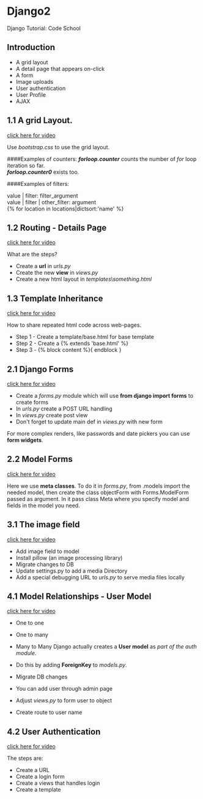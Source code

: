 # Django2

Django Tutorial: Code School


## Introduction

* A grid layout
* A detail page that appears on-click
* A form
* Image uploads
* User authentication
* User Profile
* AJAX

## 1.1 A grid Layout.

[click here for video](https://codeschool-vfs.cdn-ec.viddler.com/codeschool_mgec0n5fizfqaso8t73hw93q175v6u.mp4?fd9f2a1c14aadf1069f046ce61f41e2b05c31bf4bc1c0f4df9c4be0f624ebe7fd6b05edfe9d561ca84aae08161d916ca26d5175ac66dc4c1eb5666bc6c0e2c1430033d98aa23ca5b0d4912394c09629e2bef)

Use _bootstrap.css_ to use the grid layout.

####Examples of counters:
**_forloop.counter_** counts the number of *for* loop iteration so far. <br>
**_forloop.counter0_** exists too. <br>

####Examples of filters:

value | filter: filter_argument <br>
value | filter | other_filter: argument <br>
{% for location in locations|dictsort:'name' %} <br>
 
## 1.2 Routing - Details Page

[click here for video](https://codeschool-vfs.cdn-ec.viddler.com/codeschool_163b007o2ha24y513krpzi1oa1kjrv.mp4?fd9f2a1c14aadf1069f046ce61f41e2b05c31bf4bc1c0f4df9c4be0f6346ba7e53ca6aff382572930ae861f7c20d418958fca617d94c6a7cf0ec9d60ee7e7b7779aceb4a0313c7405e2776148c10da94a889)

What are the steps? <br>
* Create a **url** in _urls.py_ <br>
* Create the new **view** in _views.py_ <br>
* Create a new html layout in _templates\something.html_ <br>

## 1.3 Template Inheritance

[click here for video](https://codeschool-vfs.cdn-ec.viddler.com/codeschool_94y97pg1l0f9q2uvn3dkm724f9rbqg.mp4?fd9f2a1c14aadf1069f046ce61f41e2b05c31bf4bc1c0f4df9c4be0f6346bb73a31633cdb12a0e4199c76b97264db3e8f469512c83bf5c9172f390d7a06a3ed0de31df204b3dcbc185fd90b663843cd04c81)

How to share repeated html code across web-pages.

* Step 1 - Create a template/base.html for base template
* Step 2 - Create a {% extends 'base.html' %}
* Step 3 - {% block content %}{ endblock }

## 2.1 Django Forms

[click here for video](https://codeschool-vfs.cdn-ec.viddler.com/codeschool_1rgnc9lgvqpki1auyhis7fyv00j9p3.mp4?fd9f2a1c14aadf1069f046ce61f41e2b05c31bf4bc1c0f4df9c4be0f6346bf7917d89ad9fdbe62874a418ece97bfca12275c38690bc41bd63146a9b21ac891a84a89ecba36d443d3b7c770de6ff7ed2a275f)

* Create a _forms.py_ module which will use **from django import forms** to create forms <br>
* In _urls.py_ create a POST URL handling <br>
* In _views.py_ create post view
* Don't forget to update main def in _views.py_ with new form

For more complex renders, like passwords and date pickers you can use **form widgets**.

## 2.2 Model Forms

[click here for video](https://codeschool-vfs.cdn-ec.viddler.com/codeschool_13544w8ks1zby1i6uqq417imfauxo9.mp4?fd9f2a1c14aadf1069f046ce61f41e2b05c31bf4bc1c0f4df9c4be0f6346b07c1bcf62d49fc63d5cac3f94ee63c1b260c9302db783598fee4e6764fb75e569ed3ab711226009d3ce70d5af2ea367cdb64edb)

Here we use **meta classes**.
To do it in _forms.py_, from .models import the needed model, then create the class objectForm with Forms.ModelForm 
passed as argument. In it pass class Meta where you specify model and fields in the model you need.

## 3.1 The image field

[click here for video](https://codeschool-vfs.cdn-ec.viddler.com/codeschool_s3wredjukrxp1ppoqgxegwadn17szj.mp4?fd9f2a1c14aadf1069f046ce61f41e2b05c31bf4bc1c0f4df9c4be0f6347bb78d166584e4a219ecfc9f05d3877fb0c941a2913486a07a171e41c035b030ee8f9d4fda778c4e219586067d038171459ca0c68)

* Add image field to model
* Install pillow (an image processing library)
* Migrate changes to DB
* Update settings.py to add a media Directory
* Add a special debugging URL to _urls.py_ to serve media files locally


## 4.1 Model Relationships - User Model

[click here for video](https://codeschool-vfs.cdn-ec.viddler.com/codeschool_m2vbej2klmcg1x3ysk93ofkzots0xv.mp4?fd9f2a1c14aadf1069f046ce61f41e2b05c31bf4bc1c0f4df9c4be0f6344bf7cb603d95b5a6efc9193188296cc64190b69798175acf290f45ca93bad7fe8d4c0e1e7c3a72adb290ca052a71cb288f6256818)

* One to one
* One to many
* Many to Many
Django actually creates a **User model** as _part of the auth module_. 

* Do this by adding **ForeignKey** to _models.py_.
* Migrate DB changes
* You can add user through admin page
* Adjust _views.py_ to form user to object
* Create route to user name

## 4.2 User Authentication

[click here for video](https://codeschool-vfs.cdn-ec.viddler.com/codeschool_7oegzjumieeu1whh75feija1w7b2k7.mp4?fd9f2a1c14aadf1069f046ce61f41e2b05c31bf4bc1c0f4df9c4be0f6344b17e9f75571e7782ca3701ea39baf4f22c621b8c3201e129cf4668f5b506b0400a995192ec4c8f8dc5cbb5f485f47acd8af5f0f8)

The steps are:

* Create a URL
* Create a login form
* Create a views that handles login
* Create a template


